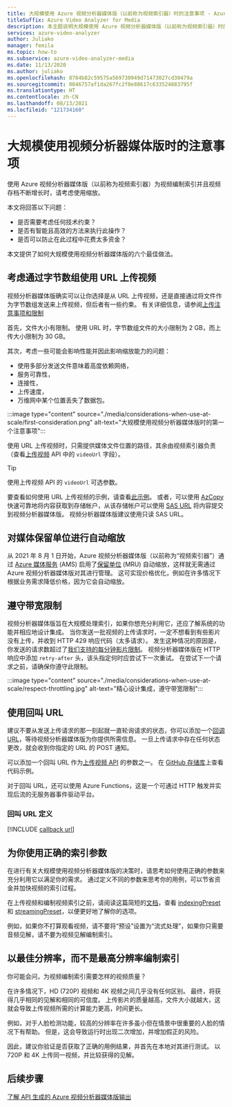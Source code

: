 ```yaml
---
title: 大规模使用 Azure 视频分析器媒体版（以前称为视频索引器）时的注意事项 - Azure
titleSuffix: Azure Video Analyzer for Media
description: 本主题说明大规模使用 Azure 视频分析器媒体版（以前称为视频索引器）时的注意事项。
services: azure-video-analyzer
author: Juliako
manager: femila
ms.topic: how-to
ms.subservice: azure-video-analyzer-media
ms.date: 11/13/2020
ms.author: juliako
ms.openlocfilehash: 8784b82c59575a569730949d71473027cd30479a
ms.sourcegitcommit: 0046757af1da267fc2f0e88617c633524883795f
ms.translationtype: HT
ms.contentlocale: zh-CN
ms.lasthandoff: 08/13/2021
ms.locfileid: "121734160"
---
```

# <a name="things-to-consider-when-using-video-analyzer-for-media-at-scale"></a>大规模使用视频分析器媒体版时的注意事项

使用 Azure 视频分析器媒体版（以前称为视频索引器）为视频编制索引并且视频存档不断增长时，请考虑使用缩放。 

本文将回答以下问题：

* 是否需要考虑任何技术约束？
* 是否有智能且高效的方法来执行此操作？
* 是否可以防止在此过程中花费太多资金？

本文提供了如何大规模使用视频分析器媒体版的六个最佳做法。

## <a name="when-uploading-videos-consider-using-a-url-over-byte-array"></a>考虑通过字节数组使用 URL 上传视频

视频分析器媒体版确实可以让你选择是从 URL 上传视频，还是直接通过将文件作为字节数组发送来上传视频，但后者有一些约束。 有关详细信息，请参阅[上传注意事项和限制](upload-index-videos.md#uploading-considerations-and-limitations)

首先，文件大小有限制。 使用 URL 时，字节数组文件的大小限制为 2 GB，而上传大小限制为 30 GB。

其次，考虑一些可能会影响性能并因此影响缩放能力的问题：

* 使用多部分发送文件意味着高度依赖网络， 
* 服务可靠性， 
* 连接性， 
* 上传速度， 
* 万维网中某个位置丢失了数据包。

:::image type="content" source="./media/considerations-when-use-at-scale/first-consideration.png" alt-text="大规模使用视频分析器媒体版时的第一个注意事项":::

使用 URL 上传视频时，只需提供媒体文件位置的路径，其余由视频索引器负责（查看[上传视频](https://api-portal.videoindexer.ai/api-details#api=Operations&operation=Upload-Video) API 中的 `videoUrl` 字段）。

> [!TIP]
> 使用上传视频 API 的 `videoUrl` 可选参数。

要查看如何使用 URL 上传视频的示例，请查看[此示例](upload-index-videos.md#code-sample)。 或者，可以使用 [AzCopy](../../storage/common/storage-use-azcopy-v10.md) 快速可靠地将内容获取到存储帐户，从该存储帐户可以使用 [SAS URL](../../storage/common/storage-sas-overview.md) 将内容提交到视频分析器媒体版。 视频分析器媒体版建议使用只读 SAS URL。

## <a name="automatic-scaling-of-media-reserved-units"></a>对媒体保留单位进行自动缩放 

从 2021 年 8 月 1 日开始，Azure 视频分析器媒体版（以前称为“视频索引器”）通过 [Azure 媒体服务](../../media-services/latest/media-services-overview.md) (AMS) 启用了[保留单位](../../media-services/latest/concept-media-reserved-units.md) (MRU) 自动缩放，这样就无需通过 Azure 视频分析器媒体版对其进行管理。 这可实现价格优化，例如在许多情况下根据业务需求降低价格，因为它会自动缩放。 

## <a name="respect-throttling"></a>遵守带宽限制

视频分析器媒体版旨在大规模处理索引，如果你想充分利用它，还应了解系统的功能并相应地设计集成。 当你发送一批视频的上传请求时，一定不想看到有些影片没有上传，并收到 HTTP 429 响应代码（太多请求）。 发生这种情况的原因是，你发送的请求数超过了[我们支持的每分钟影片限制](upload-index-videos.md#uploading-considerations-and-limitations)。 视频分析器媒体版在 HTTP 响应中添加 `retry-after` 头，该头指定何时应尝试下一次重试。 在尝试下一个请求之前，请确保你遵守此限制。

:::image type="content" source="./media/considerations-when-use-at-scale/respect-throttling.jpg" alt-text="精心设计集成，遵守带宽限制":::

## <a name="use-callback-url"></a>使用回叫 URL

建议不要从发送上传请求的那一刻起就一直轮询请求的状态，你可以添加一个[回调 URL](upload-index-videos.md#callbackurl)，等待视频分析器媒体版为你提供所需信息。 一旦上传请求中存在任何状态更改，就会收到你指定的 URL 的 POST 通知。

可以添加一个回叫 URL 作为[上传视频 API](https://api-portal.videoindexer.ai/api-details#api=Operations&operation=Upload-Video) 的参数之一。 在 [GitHub 存储库](https://github.com/Azure-Samples/media-services-video-indexer/tree/master/)上查看代码示例。 

对于回叫 URL，还可以使用 Azure Functions，这是一个可通过 HTTP 触发并实现后流的无服务器事件驱动平台。

### <a name="callback-url-definition"></a>回叫 URL 定义

[!INCLUDE [callback url](./includes/callback-url.md)]

## <a name="use-the-right-indexing-parameters-for-you"></a>为你使用正确的索引参数

在进行有关大规模使用视频分析器媒体版的决策时，请思考如何使用正确的参数来充分利用它以满足你的需求。 通过定义不同的参数来思考你的用例，可以节省资金并加快视频的索引过程。

在上传视频和编制视频索引之前，请阅读这篇简短的[文档](upload-index-videos.md)，查看 [indexingPreset](upload-index-videos.md#indexingpreset) 和 [streamingPreset](upload-index-videos.md#streamingpreset)，以便更好地了解你的选项。

例如，如果你不打算观看视频，请不要将“预设”设置为“流式处理”，如果你只需要音频见解，请不要为视频见解编制索引。

## <a name="index-in-optimal-resolution-not-highest-resolution"></a>以最佳分辨率，而不是最高分辨率编制索引

你可能会问，为视频编制索引需要怎样的视频质量？ 

在许多情况下，HD (720P) 视频和 4K 视频之间几乎没有任何区别。 最终，将获得几乎相同的见解和相同的可信度。 上传影片的质量越高，文件大小就越大，这就会导致上传视频所需的计算能力更高，时间更长。

例如，对于人脸检测功能，较高的分辨率在许多虽小但在情景中很重要的人脸的情况下有帮助。 但是，这会导致运行时出现二次增加，并增加假正的风险。

因此，建议你验证是否获取了正确的用例结果，并首先在本地对其进行测试。 以 720P 和 4K 上传同一视频，并比较获得的见解。

## <a name="next-steps"></a>后续步骤

[了解 API 生成的 Azure 视频分析器媒体版输出](video-indexer-output-json-v2.md)